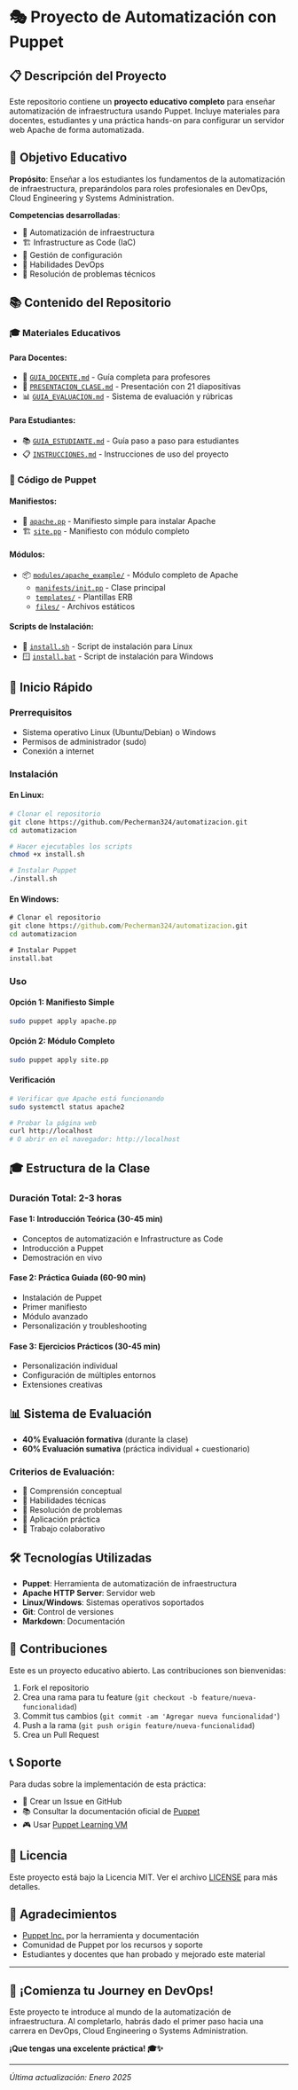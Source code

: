# 🎭 Proyecto de Automatización con Puppet

## 📋 Descripción del Proyecto

Este repositorio contiene un **proyecto educativo completo** para enseñar automatización de infraestructura usando Puppet. Incluye materiales para docentes, estudiantes y una práctica hands-on para configurar un servidor web Apache de forma automatizada.

## 🎯 Objetivo Educativo

**Propósito**: Enseñar a los estudiantes los fundamentos de la automatización de infraestructura, preparándolos para roles profesionales en DevOps, Cloud Engineering y Systems Administration.

**Competencias desarrolladas**:
- 🤖 Automatización de infraestructura
- 🏗️ Infrastructure as Code (IaC)
- 🔧 Gestión de configuración
- 🚀 Habilidades DevOps
- 🐛 Resolución de problemas técnicos

## 📚 Contenido del Repositorio

### 🎓 **Materiales Educativos**

#### Para Docentes:
- 📖 [`GUIA_DOCENTE.md`](GUIA_DOCENTE.md) - Guía completa para profesores
- 🎯 [`PRESENTACION_CLASE.md`](PRESENTACION_CLASE.md) - Presentación con 21 diapositivas
- 📊 [`GUIA_EVALUACION.md`](GUIA_EVALUACION.md) - Sistema de evaluación y rúbricas

#### Para Estudiantes:
- 📚 [`GUIA_ESTUDIANTE.md`](GUIA_ESTUDIANTE.md) - Guía paso a paso para estudiantes
- 📋 [`INSTRUCCIONES.md`](INSTRUCCIONES.md) - Instrucciones de uso del proyecto

### 🔧 **Código de Puppet**

#### Manifiestos:
- 📄 [`apache.pp`](apache.pp) - Manifiesto simple para instalar Apache
- 🏗️ [`site.pp`](site.pp) - Manifiesto con módulo completo

#### Módulos:
- 📦 [`modules/apache_example/`](modules/apache_example/) - Módulo completo de Apache
  - [`manifests/init.pp`](modules/apache_example/manifests/init.pp) - Clase principal
  - [`templates/`](modules/apache_example/templates/) - Plantillas ERB
  - [`files/`](modules/apache_example/files/) - Archivos estáticos

#### Scripts de Instalación:
- 🐧 [`install.sh`](install.sh) - Script de instalación para Linux
- 🪟 [`install.bat`](install.bat) - Script de instalación para Windows

## 🚀 Inicio Rápido

### Prerrequisitos
- Sistema operativo Linux (Ubuntu/Debian) o Windows
- Permisos de administrador (sudo)
- Conexión a internet

### Instalación

#### En Linux:
```bash
# Clonar el repositorio
git clone https://github.com/Pecherman324/automatizacion.git
cd automatizacion

# Hacer ejecutables los scripts
chmod +x install.sh

# Instalar Puppet
./install.sh
```

#### En Windows:
```cmd
# Clonar el repositorio
git clone https://github.com/Pecherman324/automatizacion.git
cd automatizacion

# Instalar Puppet
install.bat
```

### Uso

#### Opción 1: Manifiesto Simple
```bash
sudo puppet apply apache.pp
```

#### Opción 2: Módulo Completo
```bash
sudo puppet apply site.pp
```

#### Verificación
```bash
# Verificar que Apache está funcionando
sudo systemctl status apache2

# Probar la página web
curl http://localhost
# O abrir en el navegador: http://localhost
```

## 🎓 Estructura de la Clase

### Duración Total: 2-3 horas

#### Fase 1: Introducción Teórica (30-45 min)
- Conceptos de automatización e Infrastructure as Code
- Introducción a Puppet
- Demostración en vivo

#### Fase 2: Práctica Guiada (60-90 min)
- Instalación de Puppet
- Primer manifiesto
- Módulo avanzado
- Personalización y troubleshooting

#### Fase 3: Ejercicios Prácticos (30-45 min)
- Personalización individual
- Configuración de múltiples entornos
- Extensiones creativas

## 📊 Sistema de Evaluación

- **40% Evaluación formativa** (durante la clase)
- **60% Evaluación sumativa** (práctica individual + cuestionario)

### Criterios de Evaluación:
- 🧠 Comprensión conceptual
- 🔧 Habilidades técnicas
- 🐛 Resolución de problemas
- 🚀 Aplicación práctica
- 👥 Trabajo colaborativo

## 🛠️ Tecnologías Utilizadas

- **Puppet**: Herramienta de automatización de infraestructura
- **Apache HTTP Server**: Servidor web
- **Linux/Windows**: Sistemas operativos soportados
- **Git**: Control de versiones
- **Markdown**: Documentación

## 🤝 Contribuciones

Este es un proyecto educativo abierto. Las contribuciones son bienvenidas:

1. Fork el repositorio
2. Crea una rama para tu feature (`git checkout -b feature/nueva-funcionalidad`)
3. Commit tus cambios (`git commit -am 'Agregar nueva funcionalidad'`)
4. Push a la rama (`git push origin feature/nueva-funcionalidad`)
5. Crea un Pull Request

## 📞 Soporte

Para dudas sobre la implementación de esta práctica:
- 📧 Crear un Issue en GitHub
- 📚 Consultar la documentación oficial de [Puppet](https://puppet.com/docs/)
- 🎮 Usar [Puppet Learning VM](https://puppet.com/try-puppet/puppet-learning-vm/)

## 📄 Licencia

Este proyecto está bajo la Licencia MIT. Ver el archivo [LICENSE](LICENSE) para más detalles.

## 🎉 Agradecimientos

- [Puppet Inc.](https://puppet.com/) por la herramienta y documentación
- Comunidad de Puppet por los recursos y soporte
- Estudiantes y docentes que han probado y mejorado este material

---

## 🚀 ¡Comienza tu Journey en DevOps!

Este proyecto te introduce al mundo de la automatización de infraestructura. Al completarlo, habrás dado el primer paso hacia una carrera en DevOps, Cloud Engineering o Systems Administration.

**¡Que tengas una excelente práctica! 🎓✨**

---

*Última actualización: Enero 2025*
